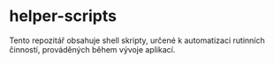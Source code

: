 # helper-scripts
Tento repozitář obsahuje shell skripty, určené k automatizaci rutinních činností, prováděných během vývoje aplikací.
